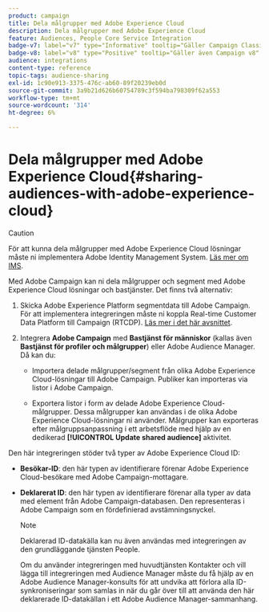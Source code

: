 ```yaml
---
product: campaign
title: Dela målgrupper med Adobe Experience Cloud
description: Dela målgrupper med Adobe Experience Cloud
feature: Audiences, People Core Service Integration
badge-v7: label="v7" type="Informative" tooltip="Gäller Campaign Classic v7"
badge-v8: label="v8" type="Positive" tooltip="Gäller även Campaign v8"
audience: integrations
content-type: reference
topic-tags: audience-sharing
exl-id: 1c90e913-3375-476c-ab60-89f20239eb0d
source-git-commit: 3a9b21d626b60754789c3f594ba798309f62a553
workflow-type: tm+mt
source-wordcount: '314'
ht-degree: 6%

---
```


# Dela målgrupper med Adobe Experience Cloud{#sharing-audiences-with-adobe-experience-cloud}



>[!CAUTION]
>
>För att kunna dela målgrupper med Adobe Experience Cloud lösningar måste ni implementera Adobe Identity Management System. [Läs mer om IMS](../../integrations/using/about-adobe-id.md).

Med Adobe Campaign kan ni dela målgrupper och segment med Adobe Experience Cloud lösningar och bastjänster. Det finns två alternativ:

1. Skicka Adobe Experience Platform segmentdata till Adobe Campaign. För att implementera integreringen måste ni koppla Real-time Customer Data Platform till Campaign (RTCDP). [Läs mer i det här avsnittet](https://experienceleague.adobe.com/docs/experience-platform/destinations/catalog/email-marketing/adobe-campaign.html).

1. Integrera **Adobe Campaign** med **Bastjänst för människor** (kallas även **Bastjänst för profiler och målgrupper**) eller Adobe Audience Manager. Då kan du:

   * Importera delade målgrupper/segment från olika Adobe Experience Cloud-lösningar till Adobe Campaign. Publiker kan importeras via listor i Adobe Campaign.

   * Exportera listor i form av delade Adobe Experience Cloud-målgrupper. Dessa målgrupper kan användas i de olika Adobe Experience Cloud-lösningar ni använder. Målgrupper kan exporteras efter målgruppsanpassning i ett arbetsflöde med hjälp av en dedikerad **[!UICONTROL Update shared audience]** aktivitet.

Den här integreringen stöder två typer av Adobe Experience Cloud ID:

* **Besökar-ID**: den här typen av identifierare förenar Adobe Experience Cloud-besökare med Adobe Campaign-mottagare.
* **Deklarerat ID**: den här typen av identifierare förenar alla typer av data med element från Adobe Campaign-databasen. Den representeras i Adobe Campaign som en fördefinierad avstämningsnyckel.

  >[!NOTE]
  >
  > Deklarerad  ID-datakälla kan nu även användas med integreringen av den grundläggande tjänsten People.
  >
  >Om du använder integreringen med huvudtjänsten Kontakter och vill lägga till integreringen med Audience Manager måste du få hjälp av en Adobe Audience Manager-konsults för att undvika att förlora alla ID-synkroniseringar som samlas in när du går över till att använda den här deklarerade ID-datakällan i ett Adobe Audience Manager-sammanhang.
